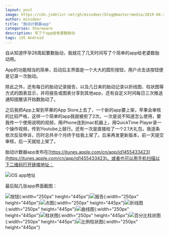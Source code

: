 ```yaml
---
layout: post
image: https://cdn.jsdelivr.net/gh/missdeer/blog@master/media/2019-04-26/8.jpg
author: missdeer
title: "胎动计数器app"
categories: Shareware
description: 写了个app给老婆数胎动
tags: iOS Android
---
```


自从知道怀孕28周起要数胎动，我就花了几天时间写了个简单的app给老婆数胎动用。

App的功能相当的简单，启动后主界面是一个大大的圆形按钮，用户点击该按钮便是记录一次胎动。

除此之外，还有每日的胎动记录报告，以及几日来的胎动记录以折线图、柱状图等方式的图表显示，并将报告或图表分享到其他app，还有自定义时间每日三次推送通知提醒该开始数胎动了。

之后我把App上架到苹果的App Store上去了，一个新的app要上架，苹果会审核的比较严格，这样一个简单的app我就被拒了2次。一次是说不知道怎么使用，要我传一个使用说明的视频，用iPhone连到mac机器上，用QuickTime Player录一个操作视频，传到Youtube上就行。还有一次是直接给了一个2.1大礼包，我逐条依次反驳申诉，历时总共半个月终于给我上架了。后来再发更新版本，前一天提交审核，后一天就给上架了。

胎动计数器app发布在[https://itunes.apple.com/cn/app/id1455433423](https://itunes.apple.com/cn/app/id1455433423)。或者也可以用手机扫描以下二维码打开链接地址：

![iOS app地址](https://cdn.jsdelivr.net/gh/missdeer/blog@master/media/2019-04-26/ios-qrcode.png)

最后贴几张app界面截图：

![按钮](https://cdn.jsdelivr.net/gh/missdeer/blog@master/media/2019-04-26/8.jpg ){:width="250px" height="445px"}![报告](https://cdn.jsdelivr.net/gh/missdeer/blog@master/media/2019-04-26/7.jpg ){:width="250px" height="445px"}![点图](https://cdn.jsdelivr.net/gh/missdeer/blog@master/media/2019-04-26/6.jpg ){:width="250px" height="445px"}![折线图](https://cdn.jsdelivr.net/gh/missdeer/blog@master/media/2019-04-26/5.jpg ){:width="250px" height="445px"}![曲线图](https://cdn.jsdelivr.net/gh/missdeer/blog@master/media/2019-04-26/4.jpg ){:width="250px" height="445px"}![柱状图](https://cdn.jsdelivr.net/gh/missdeer/blog@master/media/2019-04-26/3.jpg ){:width="250px" height="445px"}![百分比柱状图](https://cdn.jsdelivr.net/gh/missdeer/blog@master/media/2019-04-26/2.jpg ){:width="250px" height="445px"}![比例柱状图](https://cdn.jsdelivr.net/gh/missdeer/blog@master/media/2019-04-26/1.jpg ){:width="250px" height="445px"}
